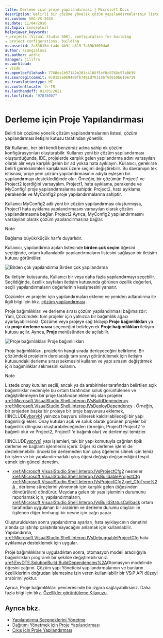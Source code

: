 ```yaml
---
title: Derleme için proje yapılandırması | Microsoft Docs
description: Belirli bir çözüme yönelik çözüm yapılandırmalarının listesinin yeni bir proje türündeki çözüm konfigürasyonları iletişim kutusu tarafından nasıl yönetildiğini öğrenin.
ms.custom: SEO-VS-2020
ms.date: 11/04/2016
ms.topic: conceptual
helpviewer_keywords:
- projects [Visual Studio SDK], configuration for building
- project configurations, building
ms.assetid: 2c83615d-fa4d-4b9f-b315-7a69b3000da0
author: acangialosi
ms.author: anthc
manager: jillfra
ms.workload:
- vssdk
ms.openlocfilehash: 7768de1b57142e201c4108f5ef0c0768c57a8639
ms.sourcegitcommit: 0c9155e9b9408fb7481d79319bf08650b610e719
ms.translationtype: MT
ms.contentlocale: tr-TR
ms.lasthandoff: 01/05/2021
ms.locfileid: "97878007"
---
```

# <a name="project-configuration-for-building"></a>Derleme için Proje Yapılandırması
Belirli bir çözüme yönelik çözüm yapılandırmalarının listesi, çözüm yapılandırması iletişim kutusu tarafından yönetilir.

 Bir Kullanıcı, her biri kendi benzersiz adına sahip ek çözüm konfigürasyonları oluşturabilir. Kullanıcı yeni bir çözüm yapılandırması oluşturduğunda, IDE, projelerde karşılık gelen yapılandırma adını varsayılan olarak alır veya karşılık gelen bir ad yoksa hata ayıklayın. Kullanıcı, gerekirse belirli gereksinimleri karşılamak üzere seçimi değiştirebilir. Bu davranışın tek istisnası, proje yeni çözüm yapılandırmasının adıyla eşleşen bir yapılandırmayı desteklediğinde olur. Örneğin, bir çözümün Project1 ve Project2 içerdiğini varsayalım. Project1, hata ayıklama, perakende ve MyConfig1 proje yapılandırmalarına sahiptir. Project2, hata ayıklama, perakende ve MyConfig2 proje yapılandırmalarına sahiptir.

 Kullanıcı MyConfig2 adlı yeni bir çözüm yapılandırması oluşturmışsa, Project1 hata ayıklama yapılandırmasını varsayılan olarak çözüm yapılandırmasına bağlar. Project2 Ayrıca, MyConfig2 yapılandırmasını varsayılan olarak çözüm yapılandırmasına bağlar.

> [!NOTE]
> Bağlama büyük/küçük harfe duyarlıdır.

 Kullanıcı, yapılandırma açılan listesinde **birden çok seçim** öğesini seçtiğinde, ortam kullanılabilir yapılandırmaların listesini sağlayan bir iletişim kutusu görüntüler.

 ![Birden çok yapılandırma](../../extensibility/internals/media/vsmultiplecfgs.gif "vsMultipleCfgs") Birden çok yapılandırma

 Bu iletişim kutusunda, Kullanıcı bir veya daha fazla yapılandırmayı seçebilir. Seçildiğinde, özellik sayfaları iletişim kutusunda görünen özellik değerleri, seçili yapılandırmaların değerlerinin kesişmesini yansıtır.

 Çözümler ve projeler için yapılandırmaları ekleme ve yeniden adlandırma ile ilgili bilgi için bkz. [çözüm yapılandırması](../../extensibility/internals/solution-configuration.md) .

 Proje bağımlılıkları ve derleme sırası çözüm yapılandırması bağımsızdır: Yani, Çözümdeki tüm projeler için yalnızca bir bağımlılık ağacı ayarlayabilirsiniz. Çözüme veya projeye sağ tıklayıp **Proje bağımlılıkları** ya da **proje derleme sırası** seçeneğini belirleyerek **Proje bağımlılıkları** iletişim kutusu açılır. Ayrıca, **Proje** menüsünden de açılabilir.

 ![Proje bağımlılıkları](../../extensibility/internals/media/vsprojdependencies.gif "vsProjDependencies") Proje bağımlılıkları

 Proje bağımlılıkları, projelerin hangi sırada derleyeceğini belirleme. Bir çözümdeki projelerin derolacağı tam sırayı görüntülemek için iletişim kutusundaki derleme sırası sekmesini kullanın ve yapı sırasını değiştirmek için bağımlılıklar sekmesini kullanın.

> [!NOTE]
> Listede onay kutuları seçili, ancak ya da arabirimler tarafından belirtilen açık bağımlılıklar nedeniyle bu ortam tarafından soluk görüntülenen ve değiştirilemeyen bir proje tarafından eklenmiş olan projeler <xref:Microsoft.VisualStudio.Shell.Interop.IVsBuildDependency> <xref:Microsoft.VisualStudio.Shell.Interop.IVsDeployDependency> . Örneğin, bir projeden başka bir projeye bir proje başvurusu eklemek, [!INCLUDE[vbprvb](../../code-quality/includes/vbprvb_md.md)] yalnızca başvuru silinerek kaldırılabileceği bir yapı bağımlılığı ekler. Onay kutuları açık ve soluk olarak görünen projeler bir bağımlılık döngüsü oluşturabileceğinden (örneğin, Project1 Project2 'e bağımlı olur ve Project2, Project1 'e bağımlı olur) ve derlemeyi temizler.

 [!INCLUDE[vsprvs](../../code-quality/includes/vsprvs_md.md)] yapı işlemleri, tek bir yapı komutuyla çağrılan tipik derleme ve bağlantı işlemlerini içerir. Diğer iki derleme işlemi de desteklenebilir: önceki bir derlemeden tüm çıkış öğelerini silmek için temiz bir işlem ve bir yapılandırmadaki çıkış öğesi değişip değişmediğini tespit etmek için güncel denetim.

- <xref:Microsoft.VisualStudio.Shell.Interop.IVsProjectCfg2> nesneler <xref:Microsoft.VisualStudio.Shell.Interop.IVsBuildableProjectCfg> <xref:Microsoft.VisualStudio.Shell.Interop.IVsProjectCfg2.get_CfgType%2A> , derleme süreçlerini yönetmek için karşılık gelen (öğesinden döndürülen) döndürür. Meydana gelen bir yapı işleminin durumunu raporlamak için, yapılandırmaların, <xref:Microsoft.VisualStudio.Shell.Interop.IVsBuildStatusCallback> ortam tarafından uygulanan bir arabirim ve derleme durumu olayları ile ilgilenen diğer herhangi bir nesne için çağrı yapar.

 Oluşturulduktan sonra yapılandırma ayarları, hata ayıklayıcının denetimi altında çalıştırılıp çalıştırılamayacağını anlamak için kullanılabilir. Yapılandırma, <xref:Microsoft.VisualStudio.Shell.Interop.IVsDebuggableProjectCfg> hata ayıklamayı desteklemek için uygular.

 Proje bağımlılıklarını uyguladıktan sonra, otomasyon modeli aracılığıyla bağımlılıkları programlı bir şekilde değiştirebilirsiniz. <xref:EnvDTE.SolutionBuild.BuildDependencies%2A>Otomasyon modelinde öğesini çağırın. Çözüm yapı Yöneticisi yapılandırmalarının ve bunların özelliklerinin doğrudan işlemesine izin veren kullanılabilir bir VSıP API düzeyi arabirimi yoktur.

 Ayrıca, Proje bağımlılıkları penceresinde bir ızgara sağlayabilirsiniz. Daha fazla bilgi için bkz. [Özellikler görüntüleme Kılavuzu](../../extensibility/internals/properties-display-grid.md).

## <a name="see-also"></a>Ayrıca bkz.
- [Yapılandırma Seçeneklerini Yönetme](../../extensibility/internals/managing-configuration-options.md)
- [Dağıtımı Yönetmek için Proje Yapılandırması](../../extensibility/internals/project-configuration-for-managing-deployment.md)
- [Çıkış için Proje Yapılandırması](../../extensibility/internals/project-configuration-for-output.md)

